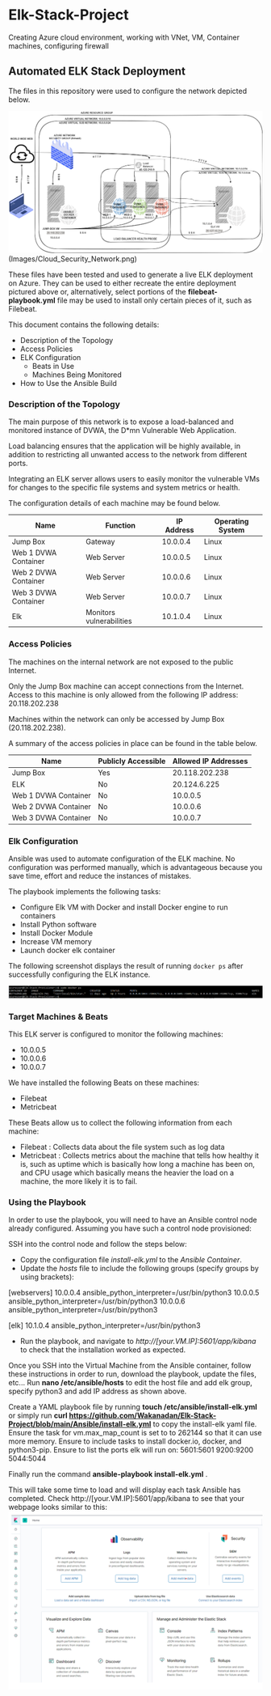 # Elk-Stack-Project
Creating Azure cloud environment, working with VNet, VM, Container machines, configuring firewall
## Automated ELK Stack Deployment

The files in this repository were used to configure the network depicted below.

![Image of Cloud Security Network](https://github.com/Wakanadan/Elk-Stack-Project/blob/main/Diagrams/Cloud_Security_Network.png "Cloud_Security_Network")
(Images/Cloud_Security_Network.png)

These files have been tested and used to generate a live ELK deployment on Azure. They can be used to either recreate the entire deployment pictured above or, alternatively, select portions of the __filebeat-playbook.yml__ file may be used to install only certain pieces of it, such as Filebeat.

This document contains the following details:
- Description of the Topology
- Access Policies
- ELK Configuration
  - Beats in Use
  - Machines Being Monitored
- How to Use the Ansible Build


### Description of the Topology

The main purpose of this network is to expose a load-balanced and monitored instance of DVWA, the D*mn Vulnerable Web Application.

Load balancing ensures that the application will be highly available, in addition to restricting all unwanted access to the network from different ports.

Integrating an ELK server allows users to easily monitor the vulnerable VMs for changes to the specific file systems and system metrics or health.


The configuration details of each machine may be found below.


| Name     | Function | IP Address | Operating System |
|----------|----------|------------|------------------|
| Jump Box | Gateway  | 10.0.0.4   | Linux            |
| Web 1 DVWA Container    | Web Server   | 10.0.0.5   | Linux            |
| Web 2 DVWA Container    | Web Server   | 10.0.0.6   | Linux            |
| Web 3 DVWA Container    | Web Server   | 10.0.0.7   | Linux            |
| Elk  |  Monitors  vulnerabilities  | 10.1.0.4   | Linux            |


### Access Policies

The machines on the internal network are not exposed to the public Internet. 

Only the Jump Box machine can accept connections from the Internet. Access to this machine is only allowed from the following IP address: 20.118.202.238 


Machines within the network can only be accessed by Jump Box (20.118.202.238).

A summary of the access policies in place can be found in the table below.

| Name     | Publicly Accessible | Allowed IP Addresses |
|----------|---------------------|----------------------|
| Jump Box | Yes              |   20.118.202.238   |
| ELK         |     No               |     20.124.6.225                 |
|  Web 1 DVWA Container        |     No                |   10.0.0.5                   |
|  Web 2 DVWA Container        |     No                |   10.0.0.6                   |
|  Web 3 DVWA Container        |     No                |   10.0.0.7                   |

### Elk Configuration

Ansible was used to automate configuration of the ELK machine. No configuration was performed manually, which is advantageous because you save time, effort and reduce the instances of mistakes. 

The playbook implements the following tasks:
- Configure Elk VM with Docker and install Docker engine to run containers
- Install Python software
- Install Docker Module
- Increase VM memory
- Launch docker elk container

The following screenshot displays the result of running `docker ps` after successfully configuring the ELK instance.

![docker ps resulting image](Images/docker_ps_output.png)

### Target Machines & Beats
This ELK server is configured to monitor the following machines:
- 10.0.0.5
- 10.0.0.6
- 10.0.0.7

We have installed the following Beats on these machines:
- Filebeat
- Metricbeat

These Beats allow us to collect the following information from each machine:
- Filebeat : Collects data about the file system such as log data
- Metricbeat : Collects metrics about the machine that tells how healthy it is, such as uptime which is basically how long a machine has been on, and CPU usage which basically means the heavier the load on a machine, the more likely it is to fail.

### Using the Playbook
In order to use the playbook, you will need to have an Ansible control node already configured. Assuming you have such a control node provisioned: 

SSH into the control node and follow the steps below:
- Copy the configuration file _install-elk.yml_ to the _Ansible Container_.
- Update the _hosts_ file to include the following groups (specify groups by using brackets):

[webservers]
 10.0.0.4 ansible_python_interpreter=/usr/bin/python3
 10.0.0.5 ansible_python_interpreter=/usr/bin/python3
 10.0.0.6 ansible_python_interpreter=/usr/bin/python3

 [elk]
 10.1.0.4 ansible_python_interpreter=/usr/bin/python3

- Run the playbook, and navigate to _http://[your.VM.IP]:5601/app/kibana_ to check that the installation worked as expected.

Once you SSH into the Virtual Machine from the Ansible container, follow these instructions in order to run, download the playbook, update the files, etc...
Run __nano /etc/ansible/hosts__ to edit the host file and add elk group, specify python3 and add IP address as shown above. 

Create a YAML playbook file by running __touch /etc/ansible/install-elk.yml__ or simply run __curl https://github.com/Wakanadan/Elk-Stack-Project/blob/main/Ansible/install-elk.yml__ to copy the install-elk yaml file. 
Ensure the task for vm.max_map_count is set to to 262144 so that it can use more memory.
Ensure to include tasks to install docker.io, docker, and python3-pip.
Ensure to list the ports elk will run on:
5601:5601
9200:9200
5044:5044

Finally run the command __ansible-playbook install-elk.yml__ .

This will take some time to load and will display each task Ansible has completed. Check http://[your.VM.IP]:5601/app/kibana to see that your webpage looks similar to this:
![Image of Kibana](https://github.com/Wakanadan/Elk-Stack-Project/blob/main/Images/ScreenshotKibana.png)
